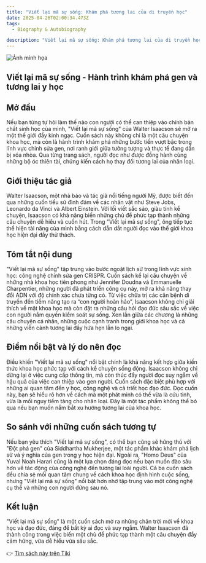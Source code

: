 ```yaml
---
title: "Viết lại mã sự sống: Khám phá tương lai của di truyền học"
date: 2025-04-26T02:00:34.473Z
tags:
  - Biography & Autobiography

description: "Viết lại mã sự sống: Khám phá tương lai của di truyền học"
---
```


![Ảnh minh họa](https://salt.tikicdn.com/cache/750x750/ts/product/59/42/d0/9e564bdb4f05671f64e9d5ffff804026.png.webp) 

 ## Viết lại mã sự sống - Hành trình khám phá gen và tương lai y học

## Mở đầu
Nếu bạn từng tự hỏi làm thế nào con người có thể can thiệp vào chính bản chất sinh học của mình, "Viết lại mã sự sống" của Walter Isaacson sẽ mở ra một thế giới đầy kinh ngạc. Cuốn sách này không chỉ là một câu chuyện khoa học, mà còn là hành trình khám phá những bước tiến vượt bậc trong lĩnh vực chỉnh sửa gen, nơi ranh giới giữa tưởng tượng và thực tế đang dần bị xóa nhòa. Qua từng trang sách, người đọc như được đồng hành cùng những bộ óc thiên tài, chứng kiến cách họ thay đổi tương lai của nhân loại.

## Giới thiệu tác giả
Walter Isaacson, một nhà báo và tác giả nổi tiếng người Mỹ, được biết đến qua những cuốn tiểu sử đình đám về các nhân vật như Steve Jobs, Leonardo da Vinci và Albert Einstein. Với lối viết sắc sảo, giàu tính kể chuyện, Isaacson có khả năng biến những chủ đề phức tạp thành những câu chuyện dễ hiểu và cuốn hút. Trong "Viết lại mã sự sống", ông tiếp tục thể hiện tài năng của mình bằng cách dẫn dắt người đọc vào thế giới khoa học hiện đại đầy thử thách.

## Tóm tắt nội dung
"Viết lại mã sự sống" tập trung vào bước ngoặt lịch sử trong lĩnh vực sinh học: công nghệ chỉnh sửa gen CRISPR. Cuốn sách kể lại câu chuyện về những nhà khoa học tiên phong như Jennifer Doudna và Emmanuelle Charpentier, những người đã phát triển công cụ này, mở ra khả năng thay đổi ADN với độ chính xác chưa từng có. Từ việc chữa trị các căn bệnh di truyền đến tiềm năng tạo ra “con người hoàn hảo”, Isaacson không chỉ giải thích về mặt khoa học mà còn đặt ra những câu hỏi đạo đức sâu sắc về việc con người nắm quyền kiểm soát sự sống. Xen lẫn giữa các chương là những câu chuyện cá nhân, những cuộc cạnh tranh trong giới khoa học và cả những viễn cảnh tương lai đầy hứa hẹn lẫn lo ngại.

## Điểm nổi bật và lý do nên đọc
Điều khiến "Viết lại mã sự sống" nổi bật chính là khả năng kết hợp giữa kiến thức khoa học phức tạp với cách kể chuyện sống động. Isaacson không chỉ dừng lại ở việc cung cấp thông tin, mà còn thúc đẩy người đọc suy ngẫm về hậu quả của việc can thiệp vào gen người. Cuốn sách đặc biệt phù hợp với những ai quan tâm đến y học, công nghệ và cả triết học đạo đức. Đọc cuốn này, bạn sẽ hiểu rõ hơn về cách mà một phát minh có thể vừa là cứu tinh, vừa là mối nguy tiềm tàng cho nhân loại. Đây là một tác phẩm không thể bỏ qua nếu bạn muốn nắm bắt xu hướng tương lai của khoa học.

## So sánh với những cuốn sách tương tự
Nếu bạn yêu thích "Viết lại mã sự sống", có thể bạn cũng sẽ hứng thú với "Đột phá gen" của Siddhartha Mukherjee, một tác phẩm khác khám phá lịch sử và ý nghĩa của gen trong y học hiện đại. Ngoài ra, "Homo Deus" của Yuval Noah Harari cũng là một lựa chọn đáng đọc nếu bạn muốn đào sâu hơn về tác động của công nghệ đến tương lai loài người. Cả ba cuốn sách đều chia sẻ mối quan tâm chung về cách khoa học định hình cuộc sống, nhưng "Viết lại mã sự sống" nổi bật hơn nhờ tập trung vào một công nghệ cụ thể và những con người đứng sau nó.

## Kết luận
"Viết lại mã sự sống" là một cuốn sách mở ra những chân trời mới về khoa học và đạo đức, đáng để bất kỳ ai đọc và suy ngẫm. Walter Isaacson đã thành công trong việc biến một chủ đề phức tạp thành một câu chuyện đầy cảm hứng, vừa dễ hiểu vừa sâu sắc.

👉 [Tìm sách này trên Tiki](https://tiki.vn/search?q=Vi%E1%BA%BFt%20l%E1%BA%A1i%20m%C3%A3%20s%E1%BB%B1%20s%E1%BB%91ng)
